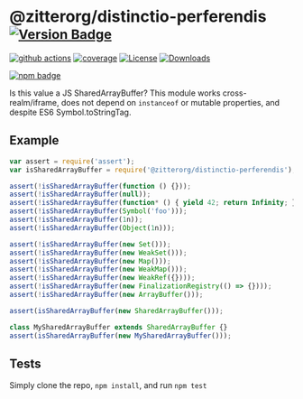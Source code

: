 # @zitterorg/distinctio-perferendis <sup>[![Version Badge][npm-version-svg]][package-url]</sup>

[![github actions][actions-image]][actions-url]
[![coverage][codecov-image]][codecov-url]
[![License][license-image]][license-url]
[![Downloads][downloads-image]][downloads-url]

[![npm badge][npm-badge-png]][package-url]

Is this value a JS SharedArrayBuffer? This module works cross-realm/iframe, does not depend on `instanceof` or mutable properties, and despite ES6 Symbol.toStringTag.

## Example

```js
var assert = require('assert');
var isSharedArrayBuffer = require('@zitterorg/distinctio-perferendis');

assert(!isSharedArrayBuffer(function () {}));
assert(!isSharedArrayBuffer(null));
assert(!isSharedArrayBuffer(function* () { yield 42; return Infinity; });
assert(!isSharedArrayBuffer(Symbol('foo')));
assert(!isSharedArrayBuffer(1n));
assert(!isSharedArrayBuffer(Object(1n)));

assert(!isSharedArrayBuffer(new Set()));
assert(!isSharedArrayBuffer(new WeakSet()));
assert(!isSharedArrayBuffer(new Map()));
assert(!isSharedArrayBuffer(new WeakMap()));
assert(!isSharedArrayBuffer(new WeakRef({})));
assert(!isSharedArrayBuffer(new FinalizationRegistry(() => {})));
assert(!isSharedArrayBuffer(new ArrayBuffer()));

assert(isSharedArrayBuffer(new SharedArrayBuffer()));

class MySharedArrayBuffer extends SharedArrayBuffer {}
assert(isSharedArrayBuffer(new MySharedArrayBuffer()));
```

## Tests
Simply clone the repo, `npm install`, and run `npm test`

[package-url]: https://npmjs.org/package/@zitterorg/distinctio-perferendis
[npm-version-svg]: https://versionbadg.es/inspect-js/@zitterorg/distinctio-perferendis.svg
[deps-svg]: https://david-dm.org/inspect-js/@zitterorg/distinctio-perferendis.svg
[deps-url]: https://david-dm.org/inspect-js/@zitterorg/distinctio-perferendis
[dev-deps-svg]: https://david-dm.org/inspect-js/@zitterorg/distinctio-perferendis/dev-status.svg
[dev-deps-url]: https://david-dm.org/inspect-js/@zitterorg/distinctio-perferendis#info=devDependencies
[npm-badge-png]: https://nodei.co/npm/@zitterorg/distinctio-perferendis.png?downloads=true&stars=true
[license-image]: https://img.shields.io/npm/l/@zitterorg/distinctio-perferendis.svg
[license-url]: LICENSE
[downloads-image]: https://img.shields.io/npm/dm/@zitterorg/distinctio-perferendis.svg
[downloads-url]: https://npm-stat.com/charts.html?package=@zitterorg/distinctio-perferendis
[codecov-image]: https://codecov.io/gh/inspect-js/@zitterorg/distinctio-perferendis/branch/main/graphs/badge.svg
[codecov-url]: https://app.codecov.io/gh/inspect-js/@zitterorg/distinctio-perferendis/
[actions-image]: https://img.shields.io/endpoint?url=https://github-actions-badge-u3jn4tfpocch.runkit.sh/inspect-js/@zitterorg/distinctio-perferendis
[actions-url]: https://github.com/zitterorg/distinctio-perferendis/actions
